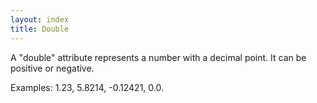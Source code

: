 ```yaml
---
layout: index
title: Double
---
```


A "double" attribute represents a number with a decimal point. It can be positive or negative.

Examples: 1.23, 5.8214, -0.12421, 0.0.
